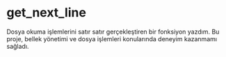 # get_next_line
Dosya okuma işlemlerini satır satır gerçekleştiren bir fonksiyon yazdım. Bu proje, bellek yönetimi ve dosya işlemleri konularında deneyim kazanmamı sağladı.
